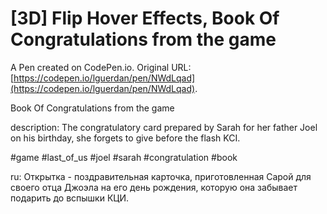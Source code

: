 # [3D] Flip Hover Effects, Book Of Congratulations  from the game

A Pen created on CodePen.io. Original URL: [https://codepen.io/lguerdan/pen/NWdLqad](https://codepen.io/lguerdan/pen/NWdLqad).

Book Of Congratulations  from the game

description:
The congratulatory card prepared by Sarah for her father Joel on his birthday, she forgets to give before the flash KCI.

#game #last_of_us #joel #sarah #congratulation  #book

ru: Открытка - поздравительная карточка, приготовленная Сарой для своего отца Джоэла на его день рождения, которую она забывает подарить до вспышки КЦИ.
